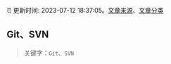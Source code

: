 :alarm_clock: 更新时间: 2023-07-12 18:37:05。[文章来源](/README.md)、[文章分类](/TAGS.md)

## Git、SVN


> 关键字：`Git`、`SVN`



